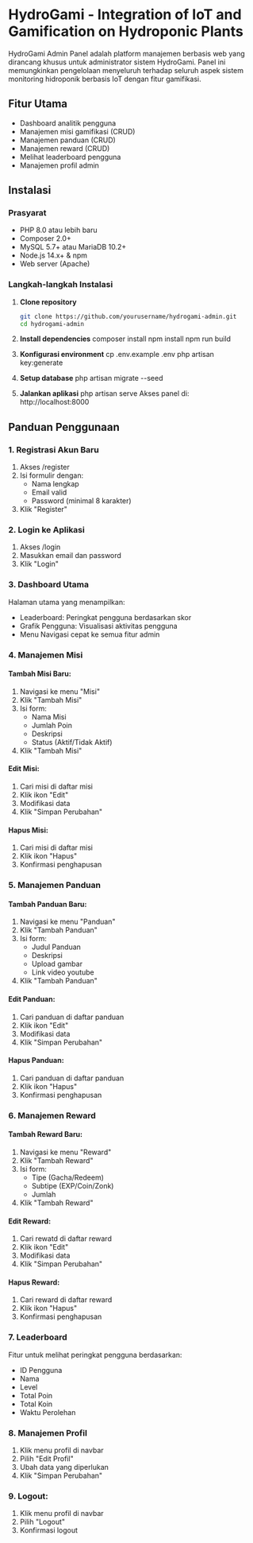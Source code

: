 # HydroGami - Integration of IoT and Gamification on Hydroponic Plants

HydroGami Admin Panel adalah platform manajemen berbasis web yang dirancang khusus untuk administrator sistem HydroGami. Panel ini memungkinkan pengelolaan menyeluruh terhadap seluruh aspek sistem monitoring hidroponik berbasis IoT dengan fitur gamifikasi.

## Fitur Utama
- Dashboard analitik pengguna
- Manajemen misi gamifikasi (CRUD)
- Manajemen panduan (CRUD)
- Manajemen reward (CRUD)
- Melihat leaderboard pengguna
- Manajemen profil admin

## Instalasi

### Prasyarat
- PHP 8.0 atau lebih baru
- Composer 2.0+
- MySQL 5.7+ atau MariaDB 10.2+
- Node.js 14.x+ & npm
- Web server (Apache)


### Langkah-langkah Instalasi
1. **Clone repository**
   ```bash
   git clone https://github.com/yourusername/hydrogami-admin.git
   cd hydrogami-admin

2. **Install dependencies**
   composer install
   npm install
   npm run build

3. **Konfigurasi environment**
   cp .env.example .env
   php artisan key:generate

4. **Setup database**
   php artisan migrate --seed

3. **Jalankan aplikasi**
   php artisan serve
   Akses panel di: http://localhost:8000


## Panduan Penggunaan
### 1. Registrasi Akun Baru
1. Akses /register
2. Isi formulir dengan:
   - Nama lengkap
   - Email valid
   - Password (minimal 8 karakter)
3. Klik "Register"


### 2. Login ke Aplikasi
1. Akses /login
2. Masukkan email dan password
3. Klik "Login"


### 3. Dashboard Utama
Halaman utama yang menampilkan:
- Leaderboard: Peringkat pengguna berdasarkan skor
- Grafik Pengguna: Visualisasi aktivitas pengguna
- Menu Navigasi cepat ke semua fitur admin


### 4. Manajemen Misi
#### Tambah Misi Baru:
1. Navigasi ke menu "Misi"
2. Klik "Tambah Misi"
3. Isi form:
   - Nama Misi
   - Jumlah Poin
   - Deskripsi
   - Status (Aktif/Tidak Aktif)
4. Klik "Tambah Misi"

#### Edit Misi:
1. Cari misi di daftar misi
2. Klik ikon "Edit"
3. Modifikasi data
4. Klik "Simpan Perubahan"

#### Hapus Misi:
1. Cari misi di daftar misi
2. Klik ikon "Hapus"
3. Konfirmasi penghapusan


### 5. Manajemen Panduan
#### Tambah Panduan Baru:
1. Navigasi ke menu "Panduan"
2. Klik "Tambah Panduan"
3. Isi form:
   - Judul Panduan
   - Deskripsi
   - Upload gambar
   - Link video youtube
4. Klik "Tambah Panduan"

#### Edit Panduan:
1. Cari panduan di daftar panduan
2. Klik ikon "Edit"
3. Modifikasi data
4. Klik "Simpan Perubahan"

#### Hapus Panduan:
1. Cari panduan di daftar panduan
2. Klik ikon "Hapus"
3. Konfirmasi penghapusan


### 6. Manajemen Reward
#### Tambah Reward Baru:
1. Navigasi ke menu "Reward"
2. Klik "Tambah Reward"
3. Isi form:
   - Tipe (Gacha/Redeem)
   - Subtipe (EXP/Coin/Zonk)
   - Jumlah
4. Klik "Tambah Reward"

#### Edit Reward:
1. Cari rewatd di daftar reward
2. Klik ikon "Edit"
3. Modifikasi data
4. Klik "Simpan Perubahan"

#### Hapus Reward:
1. Cari reward di daftar reward
2. Klik ikon "Hapus"
3. Konfirmasi penghapusan


### 7. Leaderboard
Fitur untuk melihat peringkat pengguna berdasarkan:
- ID Pengguna
- Nama
- Level
- Total Poin
- Total Koin
- Waktu Perolehan


### 8. Manajemen Profil
1. Klik menu profil di navbar
2. Pilih "Edit Profil"
3. Ubah data yang diperlukan
4. Klik "Simpan Perubahan"


### 9. Logout:
1. Klik menu profil di navbar
2. Pilih "Logout"
3. Konfirmasi logout


